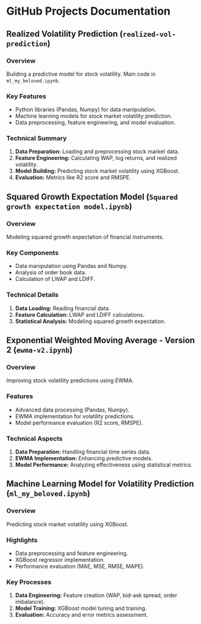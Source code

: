 # GitHub Projects Documentation

## Realized Volatility Prediction (`realized-vol-prediction`)

### Overview
Building a predictive model for stock volatility. Main code in `ml_my_beloved.ipynb`.

### Key Features
- Python libraries (Pandas, Numpy) for data manipulation.
- Machine learning models for stock market volatility prediction.
- Data preprocessing, feature engineering, and model evaluation.

### Technical Summary
1. **Data Preparation:** Loading and preprocessing stock market data.
2. **Feature Engineering:** Calculating WAP, log returns, and realized volatility.
3. **Model Building:** Predicting stock market volatility using XGBoost.
4. **Evaluation:** Metrics like R2 score and RMSPE.


## Squared Growth Expectation Model (`Squared growth expectation model.ipynb`)

### Overview
Modeling squared growth expectation of financial instruments.

### Key Components
- Data manipulation using Pandas and Numpy.
- Analysis of order book data.
- Calculation of LWAP and LDIFF.

### Technical Details
1. **Data Loading:** Reading financial data.
2. **Feature Calculation:** LWAP and LDIFF calculations.
3. **Statistical Analysis:** Modeling squared growth expectation.

## Exponential Weighted Moving Average - Version 2 (`ewma-v2.ipynb`)

### Overview
Improving stock volatility predictions using EWMA.

### Features
- Advanced data processing (Pandas, Numpy).
- EWMA implementation for volatility predictions.
- Model performance evaluation (R2 score, RMSPE).

### Technical Aspects
1. **Data Preparation:** Handling financial time series data.
2. **EWMA Implementation:** Enhancing predictive models.
3. **Model Performance:** Analyzing effectiveness using statistical metrics.

## Machine Learning Model for Volatility Prediction (`ml_my_beloved.ipynb`)

### Overview
Predicting stock market volatility using XGBoost.

### Highlights
- Data preprocessing and feature engineering.
- XGBoost regressor implementation.
- Performance evaluation (MAE, MSE, RMSE, MAPE).

### Key Processes
1. **Data Engineering:** Feature creation (WAP, bid-ask spread, order imbalance).
2. **Model Training:** XGBoost model tuning and training.
3. **Evaluation:** Accuracy and error metrics assessment.
